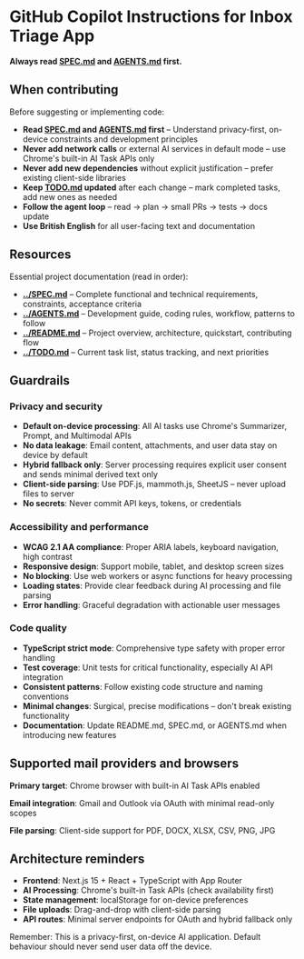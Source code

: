 # GitHub Copilot Instructions for Inbox Triage App

**Always read [SPEC.md](../SPEC.md) and [AGENTS.md](../AGENTS.md) first.**

## When contributing

Before suggesting or implementing code:

- **Read [SPEC.md](../SPEC.md) and [AGENTS.md](../AGENTS.md) first** – Understand privacy-first, on-device constraints and development principles
- **Never add network calls** or external AI services in default mode – use Chrome's built-in AI Task APIs only
- **Never add new dependencies** without explicit justification – prefer existing client-side libraries
- **Keep [TODO.md](../TODO.md) updated** after each change – mark completed tasks, add new ones as needed
- **Follow the agent loop** – read → plan → small PRs → tests → docs update
- **Use British English** for all user-facing text and documentation

## Resources

Essential project documentation (read in order):

- **[../SPEC.md](../SPEC.md)** – Complete functional and technical requirements, constraints, acceptance criteria
- **[../AGENTS.md](../AGENTS.md)** – Development guide, coding rules, workflow, patterns to follow  
- **[../README.md](../README.md)** – Project overview, architecture, quickstart, contributing flow
- **[../TODO.md](../TODO.md)** – Current task list, status tracking, and next priorities

## Guardrails

### Privacy and security
- **Default on-device processing**: All AI tasks use Chrome's Summarizer, Prompt, and Multimodal APIs  
- **No data leakage**: Email content, attachments, and user data stay on device by default
- **Hybrid fallback only**: Server processing requires explicit user consent and sends minimal derived text only
- **Client-side parsing**: Use PDF.js, mammoth.js, SheetJS – never upload files to server
- **No secrets**: Never commit API keys, tokens, or credentials

### Accessibility and performance  
- **WCAG 2.1 AA compliance**: Proper ARIA labels, keyboard navigation, high contrast
- **Responsive design**: Support mobile, tablet, and desktop screen sizes
- **No blocking**: Use web workers or async functions for heavy processing
- **Loading states**: Provide clear feedback during AI processing and file parsing
- **Error handling**: Graceful degradation with actionable user messages

### Code quality
- **TypeScript strict mode**: Comprehensive type safety with proper error handling
- **Test coverage**: Unit tests for critical functionality, especially AI API integration
- **Consistent patterns**: Follow existing code structure and naming conventions
- **Minimal changes**: Surgical, precise modifications – don't break existing functionality
- **Documentation**: Update README.md, SPEC.md, or AGENTS.md when introducing new features

## Supported mail providers and browsers

**Primary target**: Chrome browser with built-in AI Task APIs enabled

**Email integration**: Gmail and Outlook via OAuth with minimal read-only scopes

**File parsing**: Client-side support for PDF, DOCX, XLSX, CSV, PNG, JPG

## Architecture reminders

- **Frontend**: Next.js 15 + React + TypeScript with App Router
- **AI Processing**: Chrome's built-in Task APIs (check availability first)
- **State management**: localStorage for on-device preferences  
- **File uploads**: Drag-and-drop with client-side parsing
- **API routes**: Minimal server endpoints for OAuth and hybrid fallback only

Remember: This is a privacy-first, on-device AI application. Default behaviour should never send user data off the device.